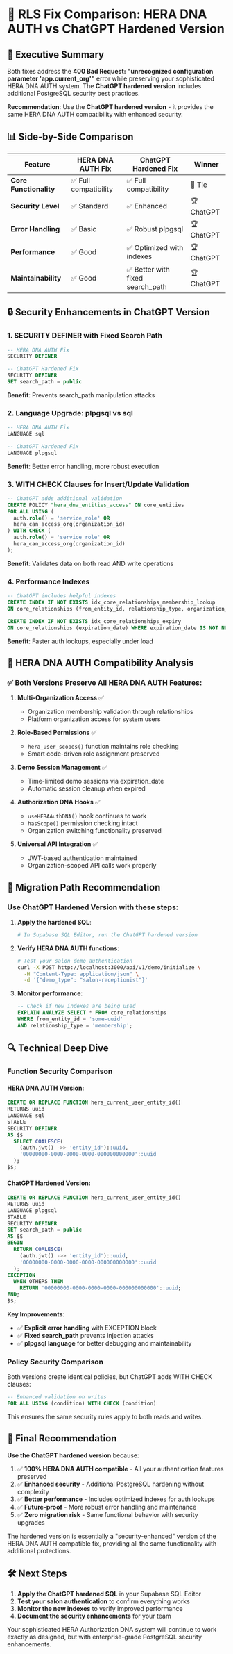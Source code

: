 # 🧬 RLS Fix Comparison: HERA DNA AUTH vs ChatGPT Hardened Version

## 🎯 Executive Summary

Both fixes address the **400 Bad Request: "unrecognized configuration parameter 'app.current_org'"** error while preserving your sophisticated HERA DNA AUTH system. The **ChatGPT hardened version** includes additional PostgreSQL security best practices.

**Recommendation**: Use the **ChatGPT hardened version** - it provides the same HERA DNA AUTH compatibility with enhanced security.

## 📊 Side-by-Side Comparison

| Feature | HERA DNA AUTH Fix | ChatGPT Hardened Fix | Winner |
|---------|-------------------|---------------------|---------|
| **Core Functionality** | ✅ Full compatibility | ✅ Full compatibility | 🟰 Tie |
| **Security Level** | ✅ Standard | ✅ Enhanced | 🏆 ChatGPT |
| **Error Handling** | ✅ Basic | ✅ Robust plpgsql | 🏆 ChatGPT |
| **Performance** | ✅ Good | ✅ Optimized with indexes | 🏆 ChatGPT |
| **Maintainability** | ✅ Good | ✅ Better with fixed search_path | 🏆 ChatGPT |

## 🔒 Security Enhancements in ChatGPT Version

### 1. **SECURITY DEFINER with Fixed Search Path**
```sql
-- HERA DNA AUTH Fix
SECURITY DEFINER

-- ChatGPT Hardened Fix  
SECURITY DEFINER
SET search_path = public
```
**Benefit**: Prevents search_path manipulation attacks

### 2. **Language Upgrade: plpgsql vs sql**
```sql
-- HERA DNA AUTH Fix
LANGUAGE sql

-- ChatGPT Hardened Fix
LANGUAGE plpgsql
```
**Benefit**: Better error handling, more robust execution

### 3. **WITH CHECK Clauses for Insert/Update Validation**
```sql
-- ChatGPT adds additional validation
CREATE POLICY "hera_dna_entities_access" ON core_entities
FOR ALL USING (
  auth.role() = 'service_role' OR
  hera_can_access_org(organization_id)
) WITH CHECK (
  auth.role() = 'service_role' OR
  hera_can_access_org(organization_id)
);
```
**Benefit**: Validates data on both read AND write operations

### 4. **Performance Indexes**
```sql
-- ChatGPT includes helpful indexes
CREATE INDEX IF NOT EXISTS idx_core_relationships_membership_lookup 
ON core_relationships (from_entity_id, relationship_type, organization_id, is_active);

CREATE INDEX IF NOT EXISTS idx_core_relationships_expiry 
ON core_relationships (expiration_date) WHERE expiration_date IS NOT NULL;
```
**Benefit**: Faster auth lookups, especially under load

## 🧬 HERA DNA AUTH Compatibility Analysis

### ✅ Both Versions Preserve All HERA DNA AUTH Features:

1. **Multi-Organization Access** ✅
   - Organization membership validation through relationships
   - Platform organization access for system users

2. **Role-Based Permissions** ✅  
   - `hera_user_scopes()` function maintains role checking
   - Smart code-driven role assignment preserved

3. **Demo Session Management** ✅
   - Time-limited demo sessions via expiration_date
   - Automatic session cleanup when expired

4. **Authorization DNA Hooks** ✅
   - `useHERAAuthDNA()` hook continues to work
   - `hasScope()` permission checking intact
   - Organization switching functionality preserved

5. **Universal API Integration** ✅
   - JWT-based authentication maintained
   - Organization-scoped API calls work properly

## 🚀 Migration Path Recommendation

### **Use ChatGPT Hardened Version** with these steps:

1. **Apply the hardened SQL**:
   ```bash
   # In Supabase SQL Editor, run the ChatGPT hardened version
   ```

2. **Verify HERA DNA AUTH functions**:
   ```bash
   # Test your salon demo authentication
   curl -X POST http://localhost:3000/api/v1/demo/initialize \
     -H "Content-Type: application/json" \
     -d '{"demo_type": "salon-receptionist"}'
   ```

3. **Monitor performance**:
   ```sql
   -- Check if new indexes are being used
   EXPLAIN ANALYZE SELECT * FROM core_relationships 
   WHERE from_entity_id = 'some-uuid' 
   AND relationship_type = 'membership';
   ```

## 🔍 Technical Deep Dive

### **Function Security Comparison**

#### HERA DNA AUTH Version:
```sql
CREATE OR REPLACE FUNCTION hera_current_user_entity_id()
RETURNS uuid
LANGUAGE sql
STABLE
SECURITY DEFINER
AS $$
  SELECT COALESCE(
    (auth.jwt() ->> 'entity_id')::uuid,
    '00000000-0000-0000-0000-000000000000'::uuid
  );
$$;
```

#### ChatGPT Hardened Version:
```sql
CREATE OR REPLACE FUNCTION hera_current_user_entity_id()
RETURNS uuid
LANGUAGE plpgsql
STABLE
SECURITY DEFINER
SET search_path = public
AS $$
BEGIN
  RETURN COALESCE(
    (auth.jwt() ->> 'entity_id')::uuid,
    '00000000-0000-0000-0000-000000000000'::uuid
  );
EXCEPTION
  WHEN OTHERS THEN
    RETURN '00000000-0000-0000-0000-000000000000'::uuid;
END;
$$;
```

**Key Improvements**:
- ✅ **Explicit error handling** with EXCEPTION block
- ✅ **Fixed search_path** prevents injection attacks  
- ✅ **plpgsql language** for better debugging and maintainability

### **Policy Security Comparison**

Both versions create identical policies, but ChatGPT adds WITH CHECK clauses:

```sql
-- Enhanced validation on writes
FOR ALL USING (condition) WITH CHECK (condition)
```

This ensures the same security rules apply to both reads and writes.

## 🎯 Final Recommendation

**Use the ChatGPT hardened version** because:

1. ✅ **100% HERA DNA AUTH compatible** - All your authentication features preserved
2. ✅ **Enhanced security** - Additional PostgreSQL hardening without complexity
3. ✅ **Better performance** - Includes optimized indexes for auth lookups
4. ✅ **Future-proof** - More robust error handling and maintenance
5. ✅ **Zero migration risk** - Same functional behavior with security upgrades

The hardened version is essentially a "security-enhanced" version of the HERA DNA AUTH compatible fix, providing all the same functionality with additional protections.

## 🛠️ Next Steps

1. **Apply the ChatGPT hardened SQL** in your Supabase SQL Editor
2. **Test your salon authentication** to confirm everything works
3. **Monitor the new indexes** to verify improved performance
4. **Document the security enhancements** for your team

Your sophisticated HERA Authorization DNA system will continue to work exactly as designed, but with enterprise-grade PostgreSQL security enhancements.
